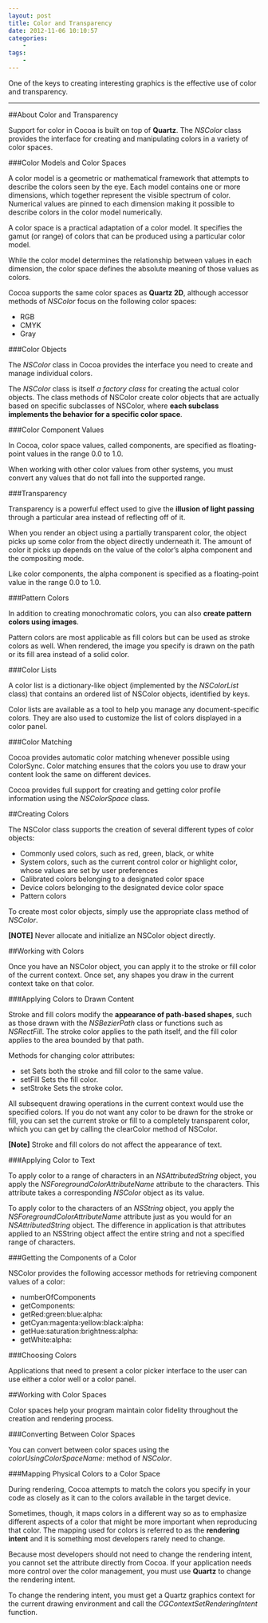 ```yaml
--- 
layout: post
title: Color and Transparency
date: 2012-11-06 10:10:57
categories:
    - 
tags:
    -
---
```


One of the keys to creating interesting graphics is the effective use of color and transparency. 

---

##About Color and Transparency

Support for color in Cocoa is built on top of **Quartz**. The *NSColor* class provides the interface for creating and manipulating colors in a variety of color spaces. 


###Color Models and Color Spaces

A color model is a geometric or mathematical framework that attempts to describe the colors seen by the eye. Each model contains one or more dimensions, which together represent the visible spectrum of color. Numerical values are pinned to each dimension making it possible to describe colors in the color model numerically.

A color space is a practical adaptation of a color model. It specifies the gamut (or range) of colors that can be produced using a particular color model.

While the color model determines the relationship between values in each dimension, the color space defines the absolute meaning of those values as colors.

Cocoa supports the same color spaces as **Quartz 2D**, although accessor methods of *NSColor* focus on the following color spaces:

* RGB
* CMYK
* Gray


###Color Objects

The *NSColor* class in Cocoa provides the interface you need to create and manage individual colors. 

The *NSColor* class is itself *a factory class* for creating the actual color objects. The class methods of NSColor create color objects that are actually based on specific subclasses of NSColor, where **each subclass implements the behavior for a specific color space**.


###Color Component Values

In Cocoa, color space values, called components, are specified as floating-point values in the range 0.0 to 1.0.

When working with other color values from other systems, you must convert any values that do not fall into the supported range. 


###Transparency

Transparency is a powerful effect used to give the **illusion of light passing** through a particular area instead of reflecting off of it.

When you render an object using a partially transparent color, the object picks up some color from the object directly underneath it. The amount of color it picks up depends on the value of the color’s alpha component and the compositing mode.

Like color components, the alpha component is specified as a floating-point value in the range 0.0 to 1.0.


###Pattern Colors

In addition to creating monochromatic colors, you can also **create pattern colors using images**. 

Pattern colors are most applicable as fill colors but can be used as stroke colors as well. When rendered, the image you specify is drawn on the path or its fill area instead of a solid color.


###Color Lists

A color list is a dictionary-like object (implemented by the *NSColorList* class) that contains an ordered list of NSColor objects, identified by keys.

Color lists are available as a tool to help you manage any document-specific colors. They are also used to customize the list of colors displayed in a color panel. 


###Color Matching

Cocoa provides automatic color matching whenever possible using ColorSync. Color matching ensures that the colors you use to draw your content look the same on different devices.

Cocoa provides full support for creating and getting color profile information using the *NSColorSpace* class. 



##Creating Colors

The NSColor class supports the creation of several different types of color objects:

* Commonly used colors, such as red, green, black, or white
* System colors, such as the current control color or highlight color, whose values are set by user preferences
* Calibrated colors belonging to a designated color space
* Device colors belonging to the designated device color space
* Pattern colors

To create most color objects, simply use the appropriate class method of *NSColor*.

**[NOTE]** Never allocate and initialize an NSColor object directly.



##Working with Colors

Once you have an NSColor object, you can apply it to the stroke or fill color of the current context. Once set, any shapes you draw in the current context take on that color. 


###Applying Colors to Drawn Content

Stroke and fill colors modify the **appearance of path-based shapes**, such as those drawn with the *NSBezierPath* class or functions such as *NSRectFill*. The stroke color applies to the path itself, and the fill color applies to the area bounded by that path.

Methods for changing color attributes:
* set					Sets both the stroke and fill color to the same value.
* setFill			Sets the fill color.
* setStroke		Sets the stroke color.

All subsequent drawing operations in the current context would use the specified colors. If you do not want any color to be drawn for the stroke or fill, you can set the current stroke or fill to a completely transparent color, which you can get by calling the clearColor method of NSColor.

**[Note]** Stroke and fill colors do not affect the appearance of text. 


###Applying Color to Text

To apply color to a range of characters in an *NSAttributedString* object, you apply the *NSForegroundColorAttributeName* attribute to the characters. This attribute takes a corresponding *NSColor* object as its value.

To apply color to the characters of an *NSString* object, you apply the *NSForegroundColorAttributeName* attribute just as you would for an *NSAttributedString* object. The difference in application is that attributes applied to an NSString object affect the entire string and not a specified range of characters.


###Getting the Components of a Color

NSColor provides the following accessor methods for retrieving component values of a color:

* numberOfComponents
* getComponents:
* getRed:green:blue:alpha:
* getCyan:magenta:yellow:black:alpha:
* getHue:saturation:brightness:alpha:
* getWhite:alpha:


###Choosing Colors

Applications that need to present a color picker interface to the user can use either a color well or a color panel. 



##Working with Color Spaces

Color spaces help your program maintain color fidelity throughout the creation and rendering process. 


###Converting Between Color Spaces

You can convert between color spaces using the *colorUsingColorSpaceName:* method of *NSColor*.


###Mapping Physical Colors to a Color Space

During rendering, Cocoa attempts to match the colors you specify in your code as closely as it can to the colors available in the target device. 

Sometimes, though, it maps colors in a different way so as to emphasize different aspects of a color that might be more important when reproducing that color. The mapping used for colors is referred to as the **rendering intent** and it is something most developers rarely need to change. 

Because most developers should not need to change the rendering intent, you cannot set the attribute directly from Cocoa. If your application needs more control over the color management, you must use **Quartz** to change the rendering intent.

To change the rendering intent, you must get a Quartz graphics context for the current drawing environment and call the *CGContextSetRenderingIntent* function.